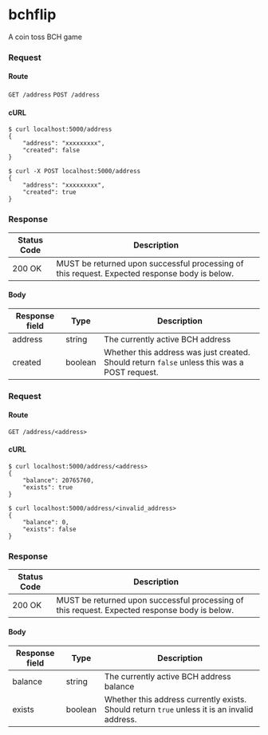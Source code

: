 # bchflip
A coin toss BCH game

### Request

#### Route
`GET /address`
`POST /address`

#### cURL
```
$ curl localhost:5000/address
{
    "address": "xxxxxxxxx", 
    "created": false
}

$ curl -X POST localhost:5000/address
{
    "address": "xxxxxxxxx", 
    "created": true
}
```

### Response

| Status Code | Description |
| --- | --- |
| 200 OK | MUST be returned upon successful processing of this request. Expected response body is below. |

#### Body

| Response field | Type | Description |
| --- | --- | --- |
| address | string | The currently active BCH address |
| created | boolean | Whether this address was just created. Should return `false` unless this was a POST request. |

### Request

#### Route
`GET /address/<address>`

#### cURL
```
$ curl localhost:5000/address/<address>
{
    "balance": 20765760, 
    "exists": true
}

$ curl localhost:5000/address/<invalid_address>
{
    "balance": 0, 
    "exists": false
}
```

### Response

| Status Code | Description |
| --- | --- |
| 200 OK | MUST be returned upon successful processing of this request. Expected response body is below. |

#### Body

| Response field | Type | Description |
| --- | --- | --- |
| balance | string | The currently active BCH address balance |
| exists | boolean | Whether this address currently exists. Should return `true` unless it is an invalid address. |

